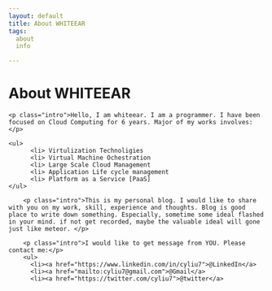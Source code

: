 ```yaml
---
layout: default
title: About WHITEEAR
tags:
  about
  info

---
```



<div class="post">
        <h1 class="pageTitle">About WHITEEAR</h1>

	<p class="intro">Hello, I am whiteear. I am a programmer. I have been focused on Cloud Computing for 6 years. Major of my works involves:</p>

	<ul>
          <li> Virtulization Technoligies
          <li> Virtual Machine Ochestration
          <li> Large Scale Cloud Management
          <li> Application Life cycle management
          <li> Platform as a Service [PaaS]
  	</ul>

        <p class="intro">This is my personal blog. I would like to share with you on my work, skill, experience and thoughts. Blog is good place to write down something. Especially, sometime some ideal flashed in your mind. if not get recorded, maybe the valuable ideal will gone just like meteor. </p>

        <p class="intro">I would like to get message from YOU. Please contact me:</p>
        <ul>
          <li><a href="https://www.linkedin.com/in/cyliu7">@LinkedIn</a>
          <li><a href="mailto:cyliu7@gmail.com">@Gmail</a>
          <li><a href="https://twitter.com/cyliu7">@twitter</a>
     
</div>
